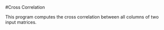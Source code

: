 #Cross Correlation

This program computes the cross correlation between all columns of two input matrices.

